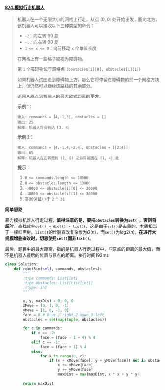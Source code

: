 #### [874.模拟行走机器人](https://leetcode-cn.com/problems/walking-robot-simulation/)

> 机器人在一个无限大小的网格上行走，从点 (0, 0) 处开始出发，面向北方。该机器人可以接收以下三种类型的命令：
>
> - `-2`：向左转 90 度
> - `-1`：向右转 90 度
> - `1 <= x <= 9`：向前移动 `x` 个单位长度
>
> 在网格上有一些格子被视为障碍物。
>
> 第 `i` 个障碍物位于网格点  `(obstacles[i][0], obstacles[i][1])`
>
> 如果机器人试图走到障碍物上方，那么它将停留在障碍物的前一个网格方块上，但仍然可以继续该路线的其余部分。
>
> 返回从原点到机器人的最大欧式距离的**平方**。
>
>  
>
> **示例 1：**
>
> ```
> 输入: commands = [4,-1,3], obstacles = []
> 输出: 25
> 解释: 机器人将会到达 (3, 4)
> ```
>
> **示例 2：**
>
> ```
> 输入: commands = [4,-1,4,-2,4], obstacles = [[2,4]]
> 输出: 65
> 解释: 机器人在左转走到 (1, 8) 之前将被困在 (1, 4) 处
> ```
>
>  
>
> **提示：**
>
> 1. `0 <= commands.length <= 10000`
> 2. `0 <= obstacles.length <= 10000`
> 3. `-30000 <= obstacle[i][0] <= 30000`
> 4. `-30000 <= obstacle[i][1] <= 30000`
> 5. 答案保证小于 `2 ^ 31`

**简单思路**

暴力模拟机器人行走过程，**值得注意的是，要把```obstacles```转换为```set()```，否则将超时**。查找效率```set() > dict() > list()```，这是由于```set()```是去重的，本质相当于一棵红黑树。```list()```的增删查改复杂度为$O(n)$，而```set()```为$log2(n)$。**在进行大规模增删查改时，切忌使用```set()```而非```list()```**。

最后，题目中的最大距离，指的是机器人行走过程中，与原点的距离的最大值，而不是机器人最后的位置与原点的距离。执行时间192ms

```python
class Solution:
    def robotSim(self, commands, obstacles):
        """
        :type commands: List[int]
        :type obstacles: List[List[int]]
        :rtype: int
        """
        
        x, y, maxDist = 0, 0, 0
        xMove = [0, 1, 0, -1]
        yMove = [1, 0, -1, 0]
        face = 0 # 0 up 1 right 2 down 3 left
        obstacles = set(map(tuple, obstacles))
        
        for c in commands:
            if c == -2:
                face = (face - 1 + 4) % 4
            elif c == -1:
                face = (face + 1) % 4
            else:
                for k in range(0, c):
                    if (x + xMove[face], y + yMove[face]) not in obstacles:
                        x += xMove[face]
                        y += yMove[face]
                        maxDist = max(maxDist, x * x + y * y)
        
        return maxDist
```

